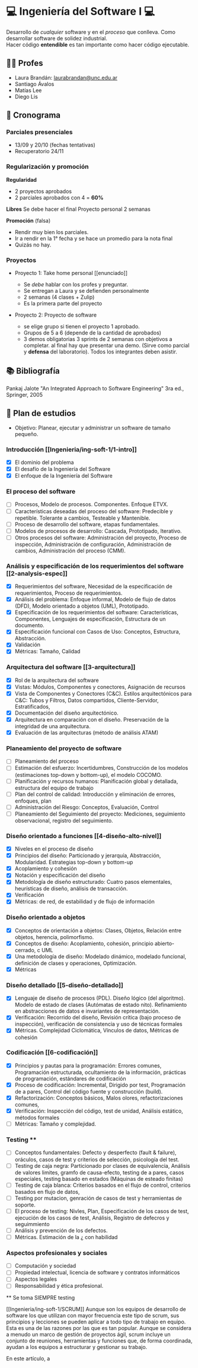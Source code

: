 # 💻️ Ingeniería del Software I 💻️
Desarrollo de *cualquier* software y en el *proceso* que conlleva.
Como desarrollar software de solidez industrial.  
Hacer código **entendible** es tan importante como hacer código ejecutable.

## 👩‍🏫️ Profes
* Laura Brandán: [laurabrandan@unc.edu.ar](laurabrandan@unc.edu.ar)
* Santiago Ávalos
* Matías Lee
* Diego Lis

## 📆 Cronograma
### Parciales presenciales
* 13/09 y 20/10  (fechas tentativas)
* Recuperatorio 24/11

### Regularización y promoción
**Regularidad**
* 2 proyectos aprobados
* 2 parciales aprobados con 4 = **60%**

**Libres**
Se debe hacer el final
Proyecto personal 2 semanas

**Promoción** (falsa)
* Rendir muy bien los parciales.
* Ir a rendir en la 1° fecha y se hace un promedio para la nota final
* Quizás no hay.

### Proyectos
* Proyecto 1: Take home personal [[enunciado]]  
    * Se *debe* hablar con los profes y preguntar.
    * Se entregan a Laura y se defienden personalmente
    * 2 semanas (4 clases + Zulip)
    * Es la primera parte del proyecto

* Proyecto 2: Proyecto de software
    * se elige grupo si tienen el proyecto 1 aprobado.
    * Grupos de 5 a 6 (depende de la cantidad de aprobados)
    * 3 demos obligatorias 3 sprints de 2 semanas con objetivos a completar.
      al final hay que presentar una demo. (Sirve como parcial y **defensa** del 
      laboratorio). Todos los integrantes deben asistir.

## 📚️ Bibliografía
Pankaj Jalote "An Integrated Approach to Software Engineering" 3ra ed.,
Springer, 2005

## 📑️ Plan de estudios
* Objetivo: Planear, ejecutar y administrar un software de tamaño pequeño.

### **Introducción** [[Ingenieria/ing-soft-1/1-intro]]
+ [x] El dominio del problema
+ [x] El desafío de la Ingeniería del Software
+ [x] El enfoque de la Ingeniería del Software

### **El proceso del software**
+ [ ] Procesos, Modelo de procesos. Componentes. Enfoque ETVX.
+ [ ] Características deseadas del proceso del software: Predecible y repetible. Tolerante a cambios, Testeable y Mantenible.
+ [ ] Proceso de desarrollo del software, etapas fundamentales.
+ [ ] Modelos de procesos de desarrollo: Cascada, Prototipado, Iterativo.
+ [ ] Otros procesos del software: Administración del proyecto, Proceso de inspección, Administración de configuración, Administración de cambios, Administración del proceso (CMM).

### **Análisis y especificación de los requerimientos del software**  [[2-analysis-espec]]
+ [x] Requerimientos del software, Necesidad de la especificación de requerimientos, Proceso de requerimientos.
+ [x] Análisis del problema: Enfoque informal, Modelo de flujo de datos (DFD), Modelo orientado a objetos (UML), Prototipado.
+ [x] Especificación de los requerimientos del software: Características, Componentes, Lenguajes de especificación, Estructura de un documento.
+ [x] Especificación funcional con Casos de Uso: Conceptos, Estructura, Abstracción.
+ [x] Validación
+ [x] Métricas: Tamaño, Calidad

### **Arquitectura del software** [[3-arquitectura]]
+ [x] Rol de la arquitectura del software
+ [x] Vistas: Módulos, Componentes y conectores, Asignación de recursos
+ [x] Vista de Componentes y Conectores (C&C). Estilos arquitectónicos para C&C: Tubos y Filtros, Datos compartidos, Cliente-Servidor, Estratificados,
+ [x] Documentación del diseño arquitectónico.
+ [x] Arquitectura en comparación con el diseño. Preservación de la integridad de una arquitectura.
+ [x] Evaluación de las arquitecturas (método de análisis ATAM)

### **Planeamiento del proyecto de software**
+ [ ] Planeamiento del proceso
+ [ ] Estimación del esfuerzo: Incertidumbres, Construcción de los modelos (estimaciones top-down y bottom-up), el modelo COCOMO.
+ [ ] Planificación y recursos humanos: Planificación global y detallada, estructura del equipo de trabajo
+ [ ] Plan del control de calidad: Introducción y eliminación de errores, enfoques, plan
+ [ ] Administración del Riesgo: Conceptos, Evaluación, Control
+ [ ] Planeamiento del Seguimiento del proyecto: Mediciones, seguimiento observacional, registro del seguimiento.

### **Diseño orientado a funciones** [[4-diseño-alto-nivel]]
+ [x] Niveles en el proceso de diseño
+ [x] Principios del diseño: Particionado y jerarquía, Abstracción, Modularidad. Estrategias top-down y bottom-up
+ [x] Acoplamiento y cohesión
+ [x] Notación y especificación del diseño
+ [x] Metodología de diseño estructurado: Cuatro pasos elementales, heurísticas de diseño, análisis de transacción.
+ [x] Verificación
+ [x] Métricas: de red, de estabilidad y de flujo de información

### **Diseño orientado a objetos**
+ [x] Conceptos de orientación a objetos: Clases, Objetos, Relación entre objetos, herencia, polimorfismo.
+ [x] Conceptos de diseño: Acoplamiento, cohesión, principio abierto-cerrado, c UML
+ [x] Una metodología de diseño: Modelado dinámico, modelado funcional, definición de clases y operaciones, Optimización.
+ [x] Métricas

### **Diseño detallado** [[5-diseño-detallado]]
+ [x] Lenguaje de diseño de procesos (PDL). Diseño lógico (del algoritmo). Modelo de estado de clases (Autómatas de estado nito). Refinamiento en abstracciones de datos e invariantes de representación.
+ [x] Verificación: Recorrido del diseño, Revisión crítica (bajo proceso de inspección), verificación de consistencia y uso de técnicas formales
+ [x] Métricas. Complejidad Ciclomática, Vínculos de datos, Métricas de cohesión

<!-- Al parcial entra hasta el práctico 4-->

### **Codificación** [[6-codificación]]
+ [x] Principios y pautas para la programación: Errores comunes, Programación estructurada, ocultamiento de la información, prácticas de programación, estándares de codificación
+ [x] Proceso de codificación: Incremental, Dirigido por test, Programación de a pares, Control del código fuente y construcción (build).
+ [x] Refactorización: Conceptos básicos, Malos olores, refactorizaciones comunes,
+ [x] Verificación: Inspección del código, test de unidad, Análisis estático, métodos formales
+ [ ] Métricas: Tamaño y complejidad.

### **Testing** **
+ [ ] Conceptos fundamentales: Defecto y desperfecto  (fault & failure), oráculos, casos de test y criterios de selección, psicología del test.
+ [ ] Testing de caja negra: Particionado por clases de equivalencia, Análisis de valores limites, gramfo de causa-efecto, testing de a pares, casos especiales, testing basado en estados (Máquinas de esteado finitas)
+ [ ] Testing de caja blanca: Criterios basados en el flujo de control, criterios basados en flujo de datos,
+ [ ] Testing por mutacion, genración de casos de test y herramientas de soporte.
+ [ ] El proceso de testing: Nivles, Plan, Especificación de los casos de test, ejecución de los casos de test, Análisis, Registro de defecros y seguimmiento
+ [ ] Análisis y prevención de los defectos.
+ [ ] Métricas. Estimación de la ¿ con habilidad

### **Aspectos profesionales y sociales**
+ [ ] Computación y sociedad
+ [ ] Propiedad intelectual, licencia de software y contratos informáticos
+ [ ] Aspectos legales
+ [ ] Responsabilidad y ética profesional.

** Se toma SIEMPRE testing

[[Ingenieria/ing-soft-1/SCRUM]]
Aunque son los equipos de desarrollo de software los que utilizan con mayor frecuencia este tipo de scrum, sus principios y lecciones se pueden aplicar a todo tipo de trabajo en equipo. Esta es una de las razones por las que es tan popular. Aunque se considera a menudo un marco de gestión de proyectos ágil, scrum incluye un conjunto de reuniones, herramientas y funciones que, de forma coordinada, ayudan a los equipos a estructurar y gestionar su trabajo.

En este artículo, a
